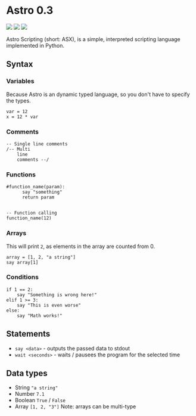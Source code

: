 # Astro 0.3
![](https://img.shields.io/badge/Implementation-Python%203.9-%2300A3E0?logo=python)
![](https://img.shields.io/badge/Version-0.3-%2333aa33?logo=gitea)
![](https://img.shields.io/tokei/lines/github/xyLotus/Astro-Scripting?label=Total%20lines)

Astro Scripting (short: ASX), is a simple, interpreted scripting language implemented in Python.


## Syntax
### Variables
Because Astro is an dynamic typed language, so you don't have to specify the types.
```
var = 12
x = 12 * var
```
### Comments
```
-- Single line comments
/-- Multi
    line
    comments --/
```

### Functions 
```
#function_name(param):
      say "something"
      return param
      

-- Function calling
function_name(12)
```

### Arrays
This will print `2`, as elements in the array are counted from 0.
```
array = [1, 2, "a string"]
say array[1]

```

### Conditions
```
if 1 == 2:
    say "Something is wrong here!"
elif 1 >= 3:
    say "This is even worse"
else:
    say "Math works!"
```


## Statements
* `say <data>` - outputs the passed data to stdout
* `wait <seconds>` - waits / pausees the program for the selected time


## Data types
* String `"a string"`
* Number `7.1`
* Boolean `True` / `False`
* Array `[1, 2, "3"]`
Note: arrays can be multi-type

